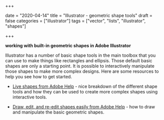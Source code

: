 +++

date = "2020-04-14"
title = "Illustrator - geometric shape tools"
draft = false
categories = ["illustrator"]
tags = ["vector", "lists", "illustrator", "shapes"]

+++

**working with built-in geometric shapes in Adobe Illustrator**

<!--more-->


Illustrator has a number of basic shape tools in the main toolbox that you can use to make things like rectangles and ellipsis. Those default basic shapes are only a starting point. It is possible to interactively manipulate those shapes to make more complex designs. Here are some resources to help you see how to get started. 



- [Live shapes from Adobe Help](https://helpx.adobe.com/illustrator/using/live-shapes.html) - nice breakdown of the different shape tools and how they can be used to create more complex shapes using interactive tools. 

- [Draw, edit, and re-edit shapes easily from Adobe Help](https://helpx.adobe.com/illustrator/how-to/live-shapes.html) - how to draw and manipulate the basic geometric shapes. 
